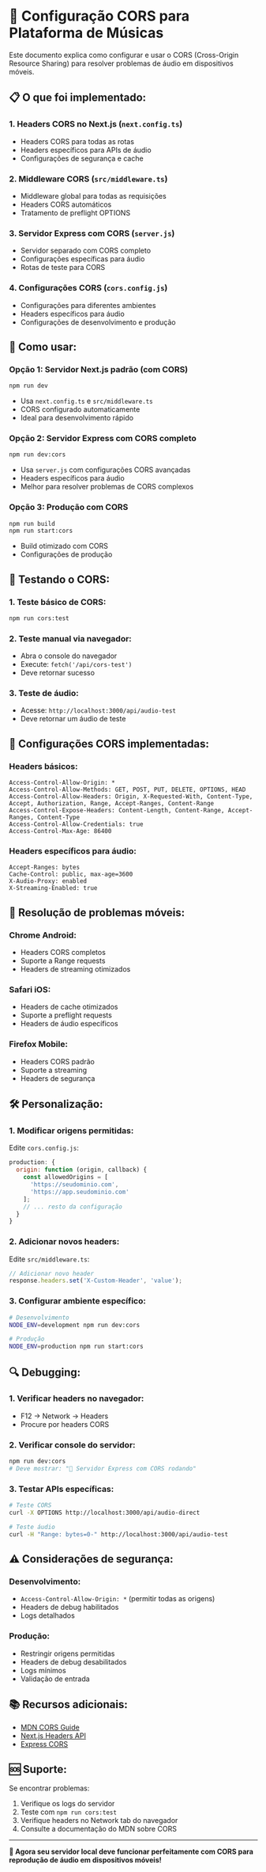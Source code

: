 # 🚀 Configuração CORS para Plataforma de Músicas

Este documento explica como configurar e usar o CORS (Cross-Origin Resource Sharing) para resolver problemas de áudio em dispositivos móveis.

## 📋 **O que foi implementado:**

### 1. **Headers CORS no Next.js (`next.config.ts`)**
- Headers CORS para todas as rotas
- Headers específicos para APIs de áudio
- Configurações de segurança e cache

### 2. **Middleware CORS (`src/middleware.ts`)**
- Middleware global para todas as requisições
- Headers CORS automáticos
- Tratamento de preflight OPTIONS

### 3. **Servidor Express com CORS (`server.js`)**
- Servidor separado com CORS completo
- Configurações específicas para áudio
- Rotas de teste para CORS

### 4. **Configurações CORS (`cors.config.js`)**
- Configurações para diferentes ambientes
- Headers específicos para áudio
- Configurações de desenvolvimento e produção

## 🚀 **Como usar:**

### **Opção 1: Servidor Next.js padrão (com CORS)**
```bash
npm run dev
```
- Usa `next.config.ts` e `src/middleware.ts`
- CORS configurado automaticamente
- Ideal para desenvolvimento rápido

### **Opção 2: Servidor Express com CORS completo**
```bash
npm run dev:cors
```
- Usa `server.js` com configurações CORS avançadas
- Headers específicos para áudio
- Melhor para resolver problemas de CORS complexos

### **Opção 3: Produção com CORS**
```bash
npm run build
npm run start:cors
```
- Build otimizado com CORS
- Configurações de produção

## 🧪 **Testando o CORS:**

### **1. Teste básico de CORS:**
```bash
npm run cors:test
```

### **2. Teste manual via navegador:**
- Abra o console do navegador
- Execute: `fetch('/api/cors-test')`
- Deve retornar sucesso

### **3. Teste de áudio:**
- Acesse: `http://localhost:3000/api/audio-test`
- Deve retornar um áudio de teste

## 🔧 **Configurações CORS implementadas:**

### **Headers básicos:**
```
Access-Control-Allow-Origin: *
Access-Control-Allow-Methods: GET, POST, PUT, DELETE, OPTIONS, HEAD
Access-Control-Allow-Headers: Origin, X-Requested-With, Content-Type, Accept, Authorization, Range, Accept-Ranges, Content-Range
Access-Control-Expose-Headers: Content-Length, Content-Range, Accept-Ranges, Content-Type
Access-Control-Allow-Credentials: true
Access-Control-Max-Age: 86400
```

### **Headers específicos para áudio:**
```
Accept-Ranges: bytes
Cache-Control: public, max-age=3600
X-Audio-Proxy: enabled
X-Streaming-Enabled: true
```

## 📱 **Resolução de problemas móveis:**

### **Chrome Android:**
- Headers CORS completos
- Suporte a Range requests
- Headers de streaming otimizados

### **Safari iOS:**
- Headers de cache otimizados
- Suporte a preflight requests
- Headers de áudio específicos

### **Firefox Mobile:**
- Headers CORS padrão
- Suporte a streaming
- Headers de segurança

## 🛠️ **Personalização:**

### **1. Modificar origens permitidas:**
Edite `cors.config.js`:
```javascript
production: {
  origin: function (origin, callback) {
    const allowedOrigins = [
      'https://seudominio.com',
      'https://app.seudominio.com'
    ];
    // ... resto da configuração
  }
}
```

### **2. Adicionar novos headers:**
Edite `src/middleware.ts`:
```typescript
// Adicionar novo header
response.headers.set('X-Custom-Header', 'value');
```

### **3. Configurar ambiente específico:**
```bash
# Desenvolvimento
NODE_ENV=development npm run dev:cors

# Produção
NODE_ENV=production npm run start:cors
```

## 🔍 **Debugging:**

### **1. Verificar headers no navegador:**
- F12 → Network → Headers
- Procure por headers CORS

### **2. Verificar console do servidor:**
```bash
npm run dev:cors
# Deve mostrar: "🚀 Servidor Express com CORS rodando"
```

### **3. Testar APIs específicas:**
```bash
# Teste CORS
curl -X OPTIONS http://localhost:3000/api/audio-direct

# Teste áudio
curl -H "Range: bytes=0-" http://localhost:3000/api/audio-test
```

## ⚠️ **Considerações de segurança:**

### **Desenvolvimento:**
- `Access-Control-Allow-Origin: *` (permitir todas as origens)
- Headers de debug habilitados
- Logs detalhados

### **Produção:**
- Restringir origens permitidas
- Headers de debug desabilitados
- Logs mínimos
- Validação de entrada

## 📚 **Recursos adicionais:**

- [MDN CORS Guide](https://developer.mozilla.org/en-US/docs/Web/HTTP/CORS)
- [Next.js Headers API](https://nextjs.org/docs/app/api-reference/file-conventions/route-segment-config#headers)
- [Express CORS](https://expressjs.com/en/resources/middleware/cors.html)

## 🆘 **Suporte:**

Se encontrar problemas:
1. Verifique os logs do servidor
2. Teste com `npm run cors:test`
3. Verifique headers no Network tab do navegador
4. Consulte a documentação do MDN sobre CORS

---

**🎵 Agora seu servidor local deve funcionar perfeitamente com CORS para reprodução de áudio em dispositivos móveis!**
